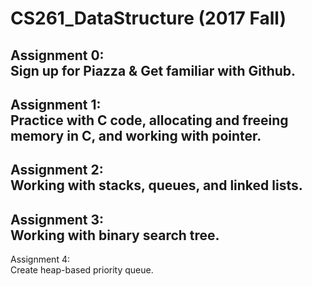 # CS261_DataStructure (2017 Fall)
Assignment 0: <br />
Sign up for Piazza & Get familiar with Github.
------------------------
Assignment 1: <br />
Practice with C code, allocating and freeing memory in C, and working with pointer.
------------------------
Assignment 2: <br />
Working with stacks, queues, and linked lists.
------------------------
Assignment 3: <br />
Working with binary search tree.
------------------------
Assignment 4: <br />
Create heap-based priority queue. 
